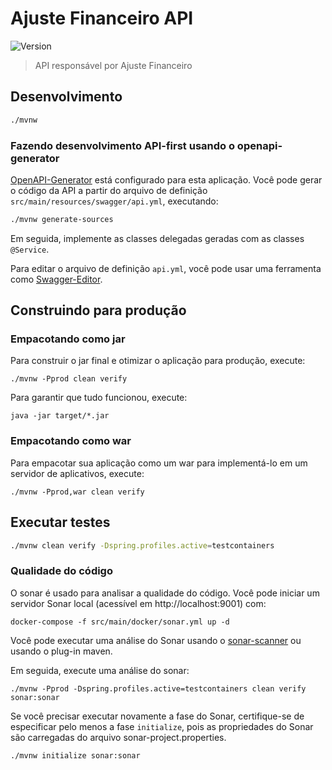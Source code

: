 #  Ajuste Financeiro API 
![Version](https://img.shields.io/badge/version-1.0.0-blue.svg?cacheSeconds=2592000)

> API responsável por Ajuste Financeiro

## Desenvolvimento

```sh
./mvnw
```

### Fazendo desenvolvimento API-first usando o openapi-generator

[OpenAPI-Generator]() está configurado para esta aplicação. Você pode gerar o código da API a partir do arquivo de definição `src/main/resources/swagger/api.yml`, executando:

```bash
./mvnw generate-sources
```

Em seguida, implemente as classes delegadas geradas com as classes `@Service`.

Para editar o arquivo de definição `api.yml`, você pode usar uma ferramenta como [Swagger-Editor](https://editor.swagger.io).

## Construindo para produção

### Empacotando como jar

Para construir o jar final e otimizar o aplicação para produção, execute:

    ./mvnw -Pprod clean verify

Para garantir que tudo funcionou, execute:

    java -jar target/*.jar

### Empacotando como war

Para empacotar sua aplicação como um war para implementá-lo em um servidor de aplicativos, execute:

    ./mvnw -Pprod,war clean verify

## Executar testes

```sh
./mvnw clean verify -Dspring.profiles.active=testcontainers
```

### Qualidade do código

O sonar é usado para analisar a qualidade do código. Você pode iniciar um servidor Sonar local (acessível em http://localhost:9001) com:

```
docker-compose -f src/main/docker/sonar.yml up -d
```

Você pode executar uma análise do Sonar usando o [sonar-scanner](https://docs.sonarqube.org/display/SCAN/Analyzing+with+SonarQube+Scanner) ou usando o plug-in maven.

Em seguida, execute uma análise do sonar:

```
./mvnw -Pprod -Dspring.profiles.active=testcontainers clean verify sonar:sonar
```

Se você precisar executar novamente a fase do Sonar, certifique-se de especificar pelo menos a fase `initialize`, pois as propriedades do Sonar são carregadas do arquivo sonar-project.properties.

```
./mvnw initialize sonar:sonar
```
